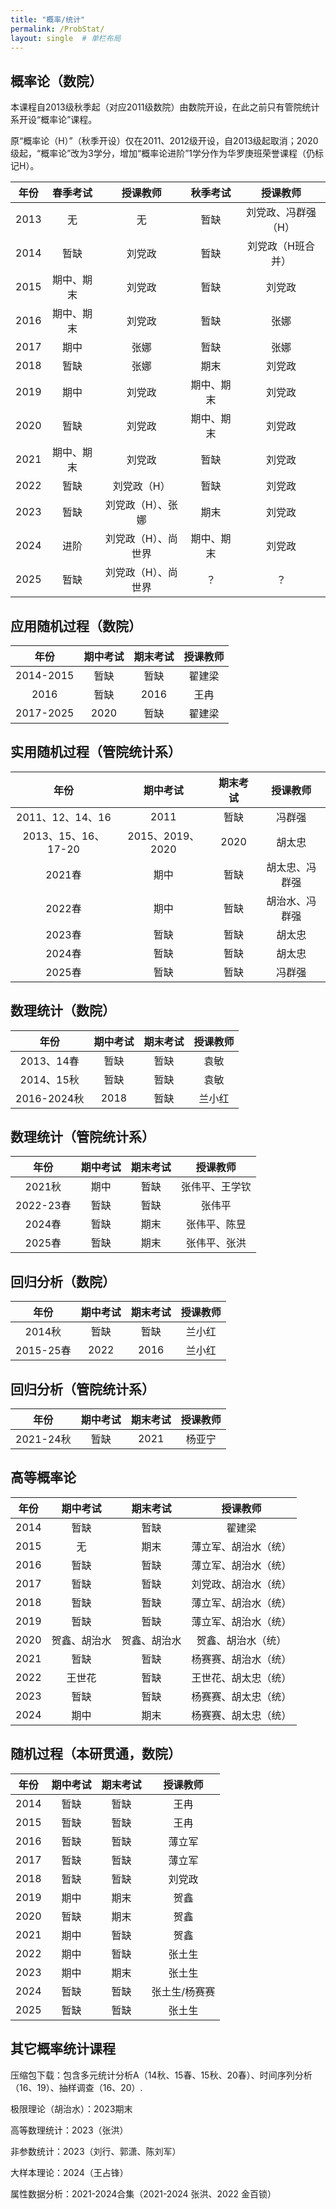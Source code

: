 ```yaml
---
title: "概率/统计"
permalink: /ProbStat/
layout: single  # 单栏布局
---
```


## 概率论（数院）

本课程自2013级秋季起（对应2011级数院）由数院开设，在此之前只有管院统计系开设“概率论”课程。

原“概率论（H）”（秋季开设）仅在2011、2012级开设，自2013级起取消；2020级起，“概率论”改为3学分，增加“概率论进阶”1学分作为华罗庚班荣誉课程（仍标记H）。

|年份|春季考试|授课教师|秋季考试|授课教师|
|:----:|:------------:|:----------------:|:------------:|:----------------:|
|2013| 无 | 无 | 暂缺 | 刘党政、冯群强（H） |
|2014| 暂缺 | 刘党政 | 暂缺 | 刘党政（H班合并） |
|2015| 期中、期末 | 刘党政 | 暂缺 | 刘党政 |
|2016| 期中、期末 | 刘党政 | 暂缺 | 张娜 |
|2017| 期中 | 张娜 | 暂缺 | 张娜 |
|2018| 暂缺 | 张娜 | 期末 | 刘党政 |
|2019| 期中 | 刘党政 | 期中、期末 | 刘党政 |
|2020| 暂缺 | 刘党政 | 期中、期末 | 刘党政 |
|2021| 期中、期末 | 刘党政 | 暂缺 | 刘党政 |
|2022| 暂缺 | 刘党政（H） | 暂缺 | 刘党政 |
|2023| 暂缺 | 刘党政（H）、张娜 | 期末 | 刘党政 |
|2024| 进阶 | 刘党政（H）、尚世界 | 期中、期末 | 刘党政 |
|2025| 暂缺 | 刘党政（H）、尚世界 | ？ | ？|


## 应用随机过程（数院）
|年份|期中考试|期末考试|授课教师|
|:----:|:------------:|:------------:|:------------:|
|2014-2015| 暂缺 | 暂缺 | 翟建梁 |
|2016| 暂缺 | 2016 | 王冉 |
|2017-2025| 2020 | 暂缺 | 翟建梁 |

## 实用随机过程（管院统计系）

|年份|期中考试|期末考试|授课教师|
|:----:|:------------:|:------------:|:------------:|
|2011、12、14、16| 2011 | 暂缺 | 冯群强 |
|2013、15、16、17-20| 2015、2019、2020 | 2020  | 胡太忠|
|2021春| 期中 | 暂缺 | 胡太忠、冯群强 |
|2022春| 期中 | 暂缺 | 胡治水、冯群强 |
|2023春| 暂缺 | 暂缺 | 胡太忠 |
|2024春| 暂缺 | 暂缺 | 胡太忠 |
|2025春| 暂缺 | 暂缺 | 冯群强 |

## 数理统计（数院）

|年份|期中考试|期末考试|授课教师|
|:----:|:------------:|:------------:|:------------:|
|2013、14春| 暂缺 | 暂缺 | 袁敏 |
|2014、15秋| 暂缺 | 暂缺 | 袁敏 |
|2016-2024秋| 2018 | 暂缺 | 兰小红 |

## 数理统计（管院统计系）

|年份|期中考试|期末考试|授课教师|
|:----:|:------------:|:------------:|:------------:|
|2021秋| 期中 | 暂缺 | 张伟平、王学钦 |
|2022-23春| 暂缺 | 暂缺 | 张伟平 |
|2024春| 暂缺 | 期末 | 张伟平、陈昱 |
|2025春| 暂缺 | 期末 | 张伟平、张洪 |

## 回归分析（数院）

|年份|期中考试|期末考试|授课教师|
|:----:|:------------:|:------------:|:------------:|
|2014秋| 暂缺 | 暂缺 | 兰小红 |
|2015-25春| 2022 | 2016 | 兰小红 |

## 回归分析（管院统计系）

|年份|期中考试|期末考试|授课教师|
|:----:|:------------:|:------------:|:------------:|
|2021-24秋| 暂缺 | 2021 | 杨亚宁 |


## 高等概率论

|年份|期中考试|期末考试|授课教师|
|:----:|:------------:|:------------:|:------------:|
|2014| 暂缺 | 暂缺 | 翟建梁 |
|2015| 无 | 期末 | 薄立军、胡治水（统） |
|2016| 暂缺 | 暂缺 | 薄立军、胡治水（统） |
|2017| 暂缺 | 暂缺 | 刘党政、胡治水（统） |
|2018| 暂缺 | 暂缺 | 薄立军、胡治水（统） |
|2019| 暂缺 | 暂缺 | 薄立军、胡治水（统） |
|2020| 贺鑫、胡治水 | 贺鑫、胡治水 | 贺鑫、胡治水（统） |
|2021| 暂缺 | 暂缺 | 杨赛赛、胡治水（统） |
|2022| 王世花 | 暂缺 | 王世花、胡太忠（统） |
|2023| 暂缺 | 暂缺 | 杨赛赛、胡太忠（统） |
|2024| 期中 | 期末 | 杨赛赛、胡太忠（统） |


## 随机过程（本研贯通，数院）

|年份|期中考试|期末考试|授课教师|
|:----:|:------------:|:------------:|:------------:|
|2014| 暂缺 | 暂缺 | 王冉 |
|2015| 暂缺 | 暂缺 | 王冉 |
|2016| 暂缺 | 暂缺 | 薄立军 |
|2017| 暂缺 | 暂缺 | 薄立军 |
|2018| 暂缺 | 暂缺 | 刘党政 |
|2019| 期中 | 期末 | 贺鑫 |
|2020| 暂缺 | 期末 | 贺鑫 |
|2021| 期中 | 暂缺 | 贺鑫 |
|2022| 期中 | 暂缺 | 张土生 |
|2023| 期中 | 期末 | 张土生 |
|2024| 暂缺 | 暂缺 | 张土生/杨赛赛 |
|2025| 暂缺 | 暂缺 | 张土生 |

## 其它概率统计课程
压缩包下载：包含多元统计分析A（14秋、15春、15秋、20春）、时间序列分析（16、19）、抽样调查（16、20）.

极限理论（胡治水）：2023期末

高等数理统计：2023（张洪）

非参数统计：2023（刘行、郭潇、陈刘军）

大样本理论：2024（王占锋）

属性数据分析：2021-2024合集（2021-2024 张洪、2022 金百锁）


